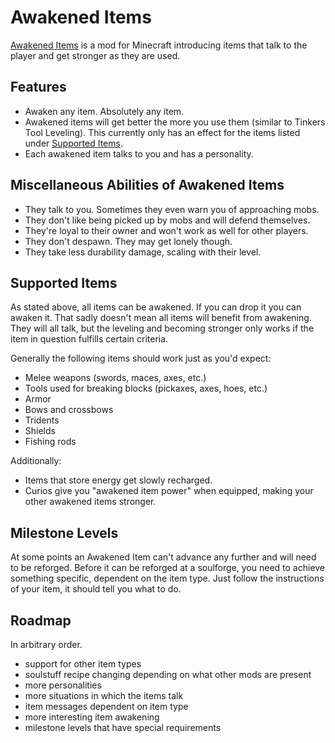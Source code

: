 
# Awakened Items

[Awakened Items](https://modrinth.com/mod/awakened-items) is a mod for Minecraft introducing items that talk to the player and get stronger as they are used.

## Features

- Awaken any item. Absolutely any item.
- Awakened items will get better the more you use them (similar to Tinkers Tool Leveling). This currently only has an effect for the items listed under [Supported Items](#supported-items).
- Each awakened item talks to you and has a personality.

## Miscellaneous Abilities of Awakened Items

- They talk to you. Sometimes they even warn you of approaching mobs.
- They don't like being picked up by mobs and will defend themselves.
- They're loyal to their owner and won't work as well for other players.
- They don't despawn. They may get lonely though.
- They take less durability damage, scaling with their level.

## Supported Items

As stated above, all items can be awakened. If you can drop it you can awaken it. That sadly doesn't mean all items will benefit from awakening.
They will all talk, but the leveling and becoming stronger only works if the item in question fulfills certain criteria.

Generally the following items should work just as you'd expect:

- Melee weapons (swords, maces, axes, etc.)
- Tools used for breaking blocks (pickaxes, axes, hoes, etc.)
- Armor
- Bows and crossbows
- Tridents
- Shields
- Fishing rods

Additionally:

- Items that store energy get slowly recharged.
- Curios give you "awakened item power" when equipped, making your other awakened items stronger.

## Milestone Levels

At some points an Awakened Item can't advance any further and will need to be reforged. Before it can be reforged at a
soulforge, you need to achieve something specific, dependent on the item type. Just follow the instructions of your
item, it should tell you what to do.

## Roadmap

In arbitrary order.

- support for other item types
- soulstuff recipe changing depending on what other mods are present
- more personalities
- more situations in which the items talk
- item messages dependent on item type
- more interesting item awakening
- milestone levels that have special requirements 
